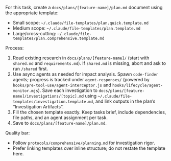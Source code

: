 For this task, create a `docs/plans/[feature-name]/plan.md` document using the appropriate template:

- Small scope: `~/.claude/file-templates/plan.quick.template.md`
- Medium scope: `~/.claude/file-templates/plan.template.md`
- Large/cross-cutting: `~/.claude/file-templates/plan.comprehensive.template.md`

Process:
1. Read existing research in `docs/plans/[feature-name]/` (start with `shared.md` and `requirements.md`). If `shared.md` is missing, abort and ask to run `/shared` first.
2. Use async agents as needed for impact analysis. Spawn `code-finder` agents; progress is tracked under `agent-responses/` (powered by `hooks/pre-tool-use/agent-interceptor.js` and `hooks/lifecycle/agent-monitor.mjs`). Save each investigation to `docs/plans/[feature-name]/investigations/[topic].md` using `~/.claude/file-templates/investigation.template.md`, and link outputs in the plan’s “Investigation Artifacts”.
3. Fill the chosen template exactly. Keep tasks brief, include dependencies, file paths, and an agent assignment per task.
4. Save to `docs/plans/[feature-name]/plan.md`.

Quality bar:
- Follow `protocols/comprehensive/planning.md` for investigation rigor.
- Prefer linking templates over inline structure; do not restate the template here.